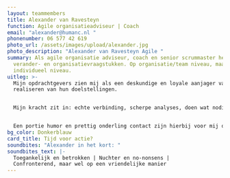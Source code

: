 ```yaml
---
layout: teammembers
title: Alexander van Ravesteyn
function: Agile organisatieadviseur | Coach
email: "alexander@humanc.nl "
phonenumber: 06 577 42 619
photo_url: /assets/images/upload/alexander.jpg
photo_description: "Alexander van Ravesteyn Agile "
summary: Als agile organisatie adviseur, coach en senior scrummaster help ik bij
  verander- en organisatievraagstukken. Op organisatie/team niveau, maar ook op
  individueel niveau.​
uitleg: >-
  Mijn opdrachtgevers zien mij als een deskundige en loyale aanjager van het
  realiseren van hun doelstellingen.​


  Mijn kracht zit in: echte verbinding, scherpe analyses, doen wat nodig is, samen met anderen heldere lijnen uitzetten én zorgen dat het blijft werken. ​


  Een portie humor en prettig onderling contact zijn hierbij voor mij onontbeerlijk.
bg_color: Donkerblauw
card_title: Tijd voor actie?
soundbites: "Alexander in het kort: "
soundbites_text: |-
  Toegankelijk en betrokken​ | Nuchter en no-nonsens​ | 
  Confronterend, maar wel op een vriendelijke manier
---
```

